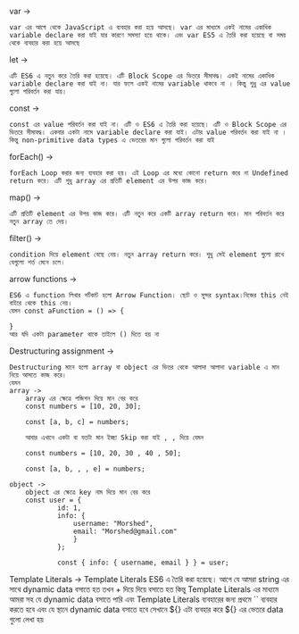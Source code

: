 <!-- question 1 -->

var ->

    var এর আগে থেকে JavaScript এ ব্যবহার করা হয়ে আসছে। var এর মাধ্যমে একই নামের একাধিক  variable declare করা যাই যার কারণে সমস্যা হয়ে থাকে। এবং var ES5 এ তৈরি করা হয়েছে বা সময় থেকে ব্যবহার করা হয়ে আসছে 

let ->

    এটি ES6 এ নতুন করে তৈরি করা হয়েছে। এটি Block Scope এর ভিতরে সীমাবদ্ধ। একই নামের একাধিক variable declare করা যাই না। যার ফলে একই নামের variable থাকবে না । কিন্তু শুধু এর value গুলো পরিবর্তন করা যায়।

const ->

    const এর value পরিবর্তন করা যাই না। এটি ও ES6 এ তৈরি করা হয়েছে। এটি ও Block Scope এর ভিতরে সীমাবদ্ধ। একবার একটা নামে variable declare করা যাই। এটার value পরিবর্তন করা যাই না । কিন্তু non-primitive data types এ ভেতরের মান গুলো পরিবর্তন করা যাই

<!-- question 2 -->

forEach() -> 

    forEach Loop করার জন্য ব্যবহার করা হয়। এই Loop এর মধ্যে কোনো return করে না Undefined return করে। এটি শুধু array এর প্রতিটি element এর উপর কাজ করে। 

map() ->

    এটি প্রতিটি element এর উপর কাজ করে। এটি নতুন করে একটি array return করে। মান পরিবর্তন করে নতুন array তে দেয়। 

filter() -> 

    condition দিয়ে element বেছে নেয়। নতুন array return করে। শুধু সেই element গুলো রাখে যেগুলো শর্ত মেনে চলে। 

    


<!-- question 4 -->

arrow functions -> 

    ES6 এ function লিখার শর্টকাট হলো Arrow Function। ছোট ও সুন্দর syntax।নিজের this নেই বাইরে থেকে this নেয়।
    যেমন const aFunction = () => {
        
    }
    আর যদি একটা parameter থাকে তাইলে () দিতে হয় না 

Destructuring assignment ->

    Destructuring মানে হলো array বা object এর ভিতর থেকে আলাদা আলাদা variable এ মান নিয়ে আসতে কাজ করে। 
    যেমন
    array -> 
        array এর ক্ষেত্রে পজিশন দিয়ে মান বের করে
        const numbers = [10, 20, 30];

        const [a, b, c] = numbers;

        আবার এখানে একটা বা যতটা মান ইচ্ছা Skip করা যাই , , দিয়ে যেমন 

        const numbers = [10, 20, 30 , 40 , 50];

        const [a, b, , , e] = numbers;

    object -> 
        object এর ক্ষেত্রে key নাম দিয়ে মান বের করে
        const user = {
                id: 1,
                info: {
                    username: "Morshed",
                    email: "Morshed@gmail.com"
                    }
                };

                const { info: { username, email } } = user;


<!-- question 5 -->

Template Literals ->
    Template Literals ES6 এ তৈরি করা হয়েছে। আগে যে আমরা string এর সাথে dynamic data বসাতে হত তখন + দিয়ে দিয়ে বসাতে হত  কিন্তু Template Literals এর মাধ্যমে আমরা সহ যে dynamic data বসাতে পারি এবং Template Literals ব্যবহারের জন্য প্রথমে `` ব্যবহার করতে হবে এবং যে স্থানে dynamic data বসাতে হবে সেখানে ${} এটা ব্যবহার করে ${} এর ভেতরে data গুলো লেখা হয়
    

